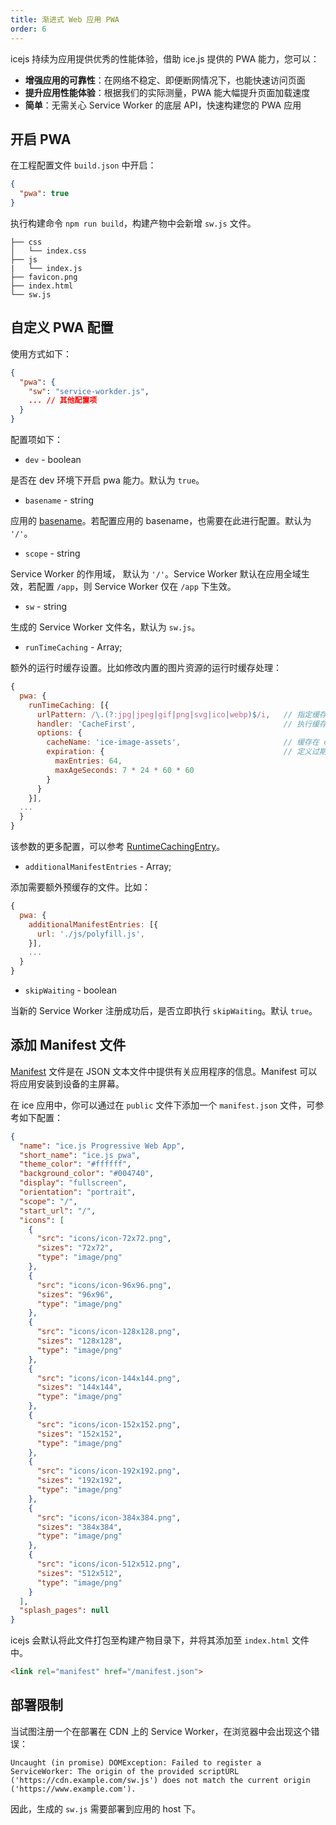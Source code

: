 ```yaml
---
title: 渐进式 Web 应用 PWA
order: 6
---
```


icejs 持续为应用提供优秀的性能体验，借助 ice.js 提供的 PWA 能力，您可以：

+ **增强应用的可靠性**：在网络不稳定、即便断网情况下，也能快速访问页面
+ **提升应用性能体验**：根据我们的实际测量，PWA 能大幅提升页面加载速度
+ **简单**：无需关心 Service Worker 的底层 API，快速构建您的 PWA 应用

## 开启 PWA

在工程配置文件 `build.json` 中开启：

```json
{
  "pwa": true
}
```

执行构建命令 `npm run build`，构建产物中会新增 `sw.js` 文件。

```shell
├── css
│   └── index.css
├── js
|   └── index.js
├── favicon.png
├── index.html
└── sw.js
```

## 自定义 PWA 配置

使用方式如下：

```json
{
  "pwa": {
    "sw": "service-workder.js",
    ... // 其他配置项
  }
}
```

配置项如下：

+ `dev` - boolean

是否在 dev 环境下开启 pwa 能力。默认为 `true`。

+ `basename` - string

应用的 [basename](/docs/guide/basic/router/#%E8%BF%90%E8%A1%8C%E6%97%B6%E9%85%8D%E7%BD%AE)。若配置应用的 basename，也需要在此进行配置。默认为 `'/'`。

+ `scope` - string

Service Worker 的作用域， 默认为 `'/'`。Service Worker 默认在应用全域生效，若配置 `/app`，则 Service Worker 仅在 `/app` 下生效。

+ `sw` - string

生成的 Service Worker 文件名，默认为 `sw.js`。

+ `runTimeCaching` - Array;

额外的运行时缓存设置。比如修改内置的图片资源的运行时缓存处理：

```js
{
  pwa: {
    runTimeCaching: [{
      urlPattern: /\.(?:jpg|jpeg|gif|png|svg|ico|webp)$/i,   // 指定缓存的目标
      handler: 'CacheFirst',                                 // 执行缓存的策略
      options: {
        cacheName: 'ice-image-assets',                       // 缓存在 cache 的名字
        expiration: {                                        // 定义过期策略
          maxEntries: 64,
          maxAgeSeconds: 7 * 24 * 60 * 60
        }
      }
    }],
  ...
  }
}
```

该参数的更多配置，可以参考 [RuntimeCachingEntry](https://developers.google.com/web/tools/workbox/reference-docs/latest/module-workbox-build#.RuntimeCachingEntry)。

+ `additionalManifestEntries` - Array;

添加需要额外预缓存的文件。比如：

```js
{
  pwa: {
    additionalManifestEntries: [{
      url: './js/polyfill.js',
    }],
    ...
  }
}
```

+ `skipWaiting` - boolean

当新的 Service Worker 注册成功后，是否立即执行 `skipWaiting`。默认 `true`。


## 添加 Manifest 文件

[Manifest](https://developer.mozilla.org/en-US/docs/Web/Manifest) 文件是在 JSON 文本文件中提供有关应用程序的信息。Manifest 可以将应用安装到设备的主屏幕。

在 ice 应用中，你可以通过在 `public` 文件下添加一个 `manifest.json` 文件，可参考如下配置：

```json
{
  "name": "ice.js Progressive Web App",
  "short_name": "ice.js pwa",
  "theme_color": "#ffffff",
  "background_color": "#004740",
  "display": "fullscreen",
  "orientation": "portrait",
  "scope": "/",
  "start_url": "/",
  "icons": [
    {
      "src": "icons/icon-72x72.png",
      "sizes": "72x72",
      "type": "image/png"
    },
    {
      "src": "icons/icon-96x96.png",
      "sizes": "96x96",
      "type": "image/png"
    },
    {
      "src": "icons/icon-128x128.png",
      "sizes": "128x128",
      "type": "image/png"
    },
    {
      "src": "icons/icon-144x144.png",
      "sizes": "144x144",
      "type": "image/png"
    },
    {
      "src": "icons/icon-152x152.png",
      "sizes": "152x152",
      "type": "image/png"
    },
    {
      "src": "icons/icon-192x192.png",
      "sizes": "192x192",
      "type": "image/png"
    },
    {
      "src": "icons/icon-384x384.png",
      "sizes": "384x384",
      "type": "image/png"
    },
    {
      "src": "icons/icon-512x512.png",
      "sizes": "512x512",
      "type": "image/png"
    }
  ],
  "splash_pages": null
}
```

icejs 会默认将此文件打包至构建产物目录下，并将其添加至 `index.html` 文件中。


```html
<link rel="manifest" href="/manifest.json">
```

## 部署限制

当试图注册一个在部署在 CDN 上的 Service Worker，在浏览器中会出现这个错误：

```text
Uncaught (in promise) DOMException: Failed to register a ServiceWorker: The origin of the provided scriptURL ('https://cdn.example.com/sw.js') does not match the current origin ('https://www.example.com').
```

因此，生成的 `sw.js` 需要部署到应用的 host 下。

